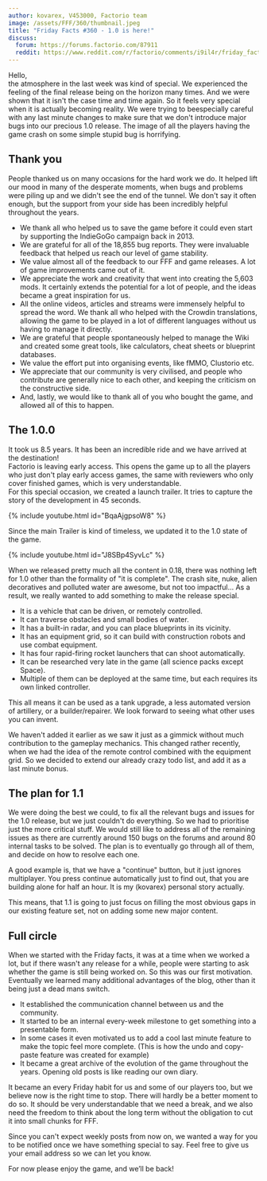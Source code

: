 ```yaml
---
author: kovarex, V453000, Factorio team
image: /assets/FFF/360/thumbnail.jpeg
title: "Friday Facts #360 - 1.0 is here!"
discuss:
  forum: https://forums.factorio.com/87911
  reddit: https://www.reddit.com/r/factorio/comments/i9il4r/friday_facts_360_10_is_here/
---
```


Hello,  
the atmosphere in the last week was kind of special. We experienced the feeling of the final release being on the horizon many times. And we were shown that it isn't the case time and time again. So it feels very special when it is actually becoming reality. We were trying to be<!--more-->especially careful with any last minute changes to make sure that we don't introduce major bugs into our precious 1.0 release. The image of all the players having the game crash on some simple stupid bug is horrifying.

## Thank you

People thanked us on many occasions for the hard work we do. It helped lift our mood in many of the desperate moments, when bugs and problems were piling up and we didn't see the end of the tunnel. We don't say it often enough, but the support from your side has been incredibly helpful throughout the years.

- We thank all who helped us to save the game before it could even start by supporting the IndieGoGo campaign back in 2013.
- We are grateful for all of the 18,855 bug reports. They were invaluable feedback that helped us reach our level of game stability.
- We value almost all of the feedback to our FFF and game releases. A lot of game improvements came out of it.
- We appreciate the work and creativity that went into creating the 5,603 mods. It certainly extends the potential for a lot of people, and the ideas became a great inspiration for us.
- All the online videos, articles and streams were immensely helpful to spread the word.
We thank all who helped with the Crowdin translations, allowing the game to be played in a lot of different languages without us having to manage it directly.
- We are grateful that people spontaneously helped to manage the Wiki and created some great tools, like calculators, cheat sheets or blueprint databases.
- We value the effort put into organising events, like fMMO, Clustorio etc.
- We appreciate that our community is very civilised, and people who contribute are generally nice to each other, and keeping the criticism on the constructive side.
- And, lastly, we would like to thank all of you who bought the game, and allowed all of this to happen.

## The 1.0.0

It took us 8.5 years. It has been an incredible ride and we have arrived at the destination!  
Factorio is leaving early access. This opens the game up to all the players who just don't play early access games, the same with reviewers who only cover finished games, which is very understandable.  
For this special occasion, we created a launch trailer. It tries to capture the story of the development in 45 seconds.

{% include youtube.html id="BqaAjgpsoW8" %}

Since the main Trailer is kind of timeless, we updated it to the 1.0 state of the game.

{% include youtube.html id="J8SBp4SyvLc" %}

When we released pretty much all the content in 0.18, there was nothing left for 1.0 other than the formality of "it is complete". The crash site, nuke, alien decoratives and polluted water are awesome, but not too impactful... As a result, we really wanted to add something to make the release special.

- It is a vehicle that can be driven, or remotely controlled.
- It can traverse obstacles and small bodies of water.
- It has a built-in radar, and you can place blueprints in its vicinity.
- It has an equipment grid, so it can build with construction robots and use combat equipment.
- It has four rapid-firing rocket launchers that can shoot automatically.
- It can be researched very late in the game (all science packs except Space).
- Multiple of them can be deployed at the same time, but each requires its own linked controller.

This all means it can be used as a tank upgrade, a less automated version of artillery, or a builder/repairer. We look forward to seeing what other uses you can invent.

We haven't added it earlier as we saw it just as a gimmick without much contribution to the gameplay mechanics. This changed rather recently, when we had the idea of the remote control combined with the equipment grid. So we decided to extend our already crazy todo list, and add it as a last minute bonus.

## The plan for 1.1

We were doing the best we could, to fix all the relevant bugs and issues for the 1.0 release, but we just couldn't do everything. So we had to prioritise just the more critical stuff. We would still like to address all of the remaining issues as there are currently around 150 bugs on the forums and around 80 internal tasks to be solved. The plan is to eventually go through all of them, and decide on how to resolve each one.

A good example is, that we have a "continue" button, but it just ignores multiplayer. You press continue automatically just to find out, that you are building alone for half an hour. It is my (kovarex) personal story actually.

This means, that 1.1 is going to just focus on filling the most obvious gaps in our existing feature set, not on adding some new major content.

## Full circle

When we started with the Friday facts, it was at a time when we worked a lot, but if there wasn't any release for a while, people were starting to ask whether the game is still being worked on. So this was our first motivation. Eventually we learned many additional advantages of the blog, other than it being just a dead mans switch.

- It established the communication channel between us and the community.
- It started to be an internal every-week milestone to get something into a presentable form.
- In some cases it even motivated us to add a cool last minute feature to make the topic feel more complete. (This is how the undo and copy-paste feature was created for example)
- It became a great archive of the evolution of the game throughout the years. Opening old posts is like reading our own diary.

It became an every Friday habit for us and some of our players too, but we believe now is the right time to stop. There will hardly be a better moment to do so. It should be very understandable that we need a break, and we also need the freedom to think about the long term without the obligation to cut it into small chunks for FFF.

Since you can't expect weekly posts from now on, we wanted a way for you to be notified once we have something special to say. Feel free to give us your email address so we can let you know.

For now please enjoy the game, and we’ll be back!
